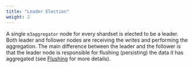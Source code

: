 ```yaml
---
title: "Leader Election"
weight: 2
---
```


A single `m3aggregator` node for every shardset is elected to be a leader. Both leader and
follower nodes are receiving the writes and performing the aggregation. 
The main difference between the leader and the follower is that the leader node
is responsible for flushing (persisting) the data it has aggregated 
(see [Flushing](/docs/architecture/m3aggregator/flushing.md) for more details).

